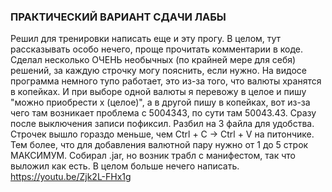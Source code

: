### ПРАКТИЧЕСКИЙ ВАРИАНТ СДАЧИ ЛАБЫ
Решил для тренировки написать еще и эту прогу. В целом, тут рассказывать особо нечего, проще прочитать комментарии в коде. Сделал несколько ОЧЕНЬ необычных (по крайней мере для себя) решений, за каждую строчку могу пояснить, если нужно.
На видосе программа немного тупо работает, это из-за того, что валюты хранятся в копейках. И при выборе одной валюты я перевожу в целое и пишу "можно приобрести х (целое)", а в другой пишу в копейках, вот из-за чего там возникает проблема с 5004343,
по сути там 50043.43. Сразу после выключения записи пофиксил. Разбил на 3 файла для удобства. Строчек вышло гораздо меньше, чем Ctrl + C -> Ctrl + V на питончике. Тем более, что для добавления валютной пару нужно от 1 до 5 строк МАКСИМУМ. Собирал .jar, но возник трабл с манифестом, так что выложил как есть.
В целом больше нечего написать. 
https://youtu.be/Zjk2L-FHx1g

